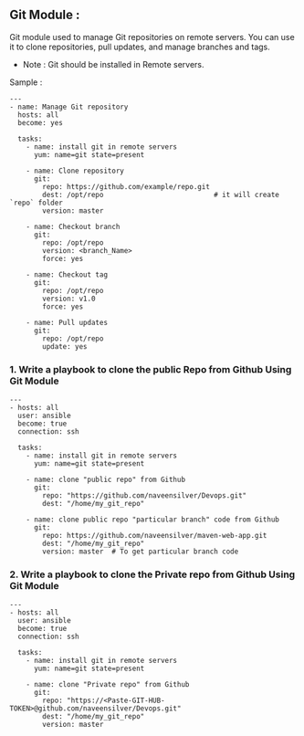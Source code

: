 ## Git Module :

Git module used to manage Git repositories on remote servers. You can use it to clone repositories, pull updates, and manage branches and tags.

* Note : Git should be installed in Remote servers. 

Sample :
```
---
- name: Manage Git repository
  hosts: all
  become: yes

  tasks:
    - name: install git in remote servers
      yum: name=git state=present

    - name: Clone repository
      git:
        repo: https://github.com/example/repo.git
        dest: /opt/repo                           # it will create `repo` folder
        version: master

    - name: Checkout branch
      git:
        repo: /opt/repo
        version: <branch_Name>
        force: yes

    - name: Checkout tag
      git:
        repo: /opt/repo
        version: v1.0
        force: yes

    - name: Pull updates
      git:
        repo: /opt/repo
        update: yes
```
### 1. Write a playbook to clone the public Repo from Github Using Git Module 
```
---
- hosts: all 
  user: ansible
  become: true
  connection: ssh

  tasks:
    - name: install git in remote servers
      yum: name=git state=present

    - name: clone "public repo" from Github
      git:
        repo: "https://github.com/naveensilver/Devops.git"
        dest: "/home/my_git_repo"

    - name: clone public repo "particular branch" code from Github
      git:
        repo: https://github.com/naveensilver/maven-web-app.git 
        dest: "/home/my_git_repo"
        version: master  # To get particular branch code 
```
      

### 2. Write a playbook to clone the Private repo from Github Using Git Module 
```
---
- hosts: all 
  user: ansible
  become: true
  connection: ssh

  tasks:
    - name: install git in remote servers
      yum: name=git state=present

    - name: clone "Private repo" from Github
      git:
        repo: "https://<Paste-GIT-HUB-TOKEN>@github.com/naveensilver/Devops.git"
        dest: "/home/my_git_repo"
        version: master

```
